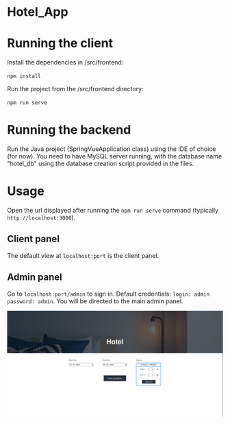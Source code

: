 # Hotel_App

# Running the client

Install the dependencies in /src/frontend:

`npm install`

Run the project from the /src/frontend directory:

`npm run serve`

# Running the backend

Run the Java project (SpringVueApplication class) using the IDE of choice (for now).
You need to have MySQL server running, with the database name "hotel_db" using the database creation script provided in the files. 

# Usage

Open the url displayed after running the `npm run serve` command (typically `http://localhost:3000`).

## Client panel
The default view at `localhost:port` is the client panel.

## Admin panel
Go to `localhost:port/admin` to sign in. Default credentials: `login: admin` `password: admin`.
You will be directed to the main admin panel.

![Screenshot](screenshots/img1.png)
